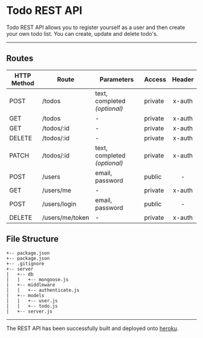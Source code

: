 # Todo REST API

Todo REST API allows you to register yourself as a user and then create your own todo list. You can create, update and delete todo's.

------

## Routes

| HTTP Method | Route           | Parameters                   | Access  | Header |
| ----------- | --------------- | ---------------------------- | ------- | :----: |
| POST        | /todos          | text, completed *(optional)* | private | x-auth |
| GET         | /todos          | -                            | private | x-auth |
| GET         | /todos/:id      | -                            | private | x-auth |
| DELETE      | /todos/:id      | -                            | private | x-auth |
| PATCH       | /todos/:id      | text, completed *(optional)* | private | x-auth |
| POST        | /users          | email, password              | public  |   -    |
| GET         | /users/me       | -                            | private | x-auth |
| POST        | /users/login    | email, password              | public  |   -    |
| DELETE      | /users/me/token | -                            | private | x-auth |

## File Structure

```
+-- package.json
+-- package.json
+-- .gitignore
+-- server
|   +-- db
|   |	+-- mongoose.js
|   +-- middleware
|   |	+-- authenticate.js
|   +-- models
|   |	+-- user.js
|   |	+-- todo.js
|   +-- server.js
```



-------

The REST API has been successfully built and deployed onto [heroku](https://apple-cake-23541.herokuapp.com).